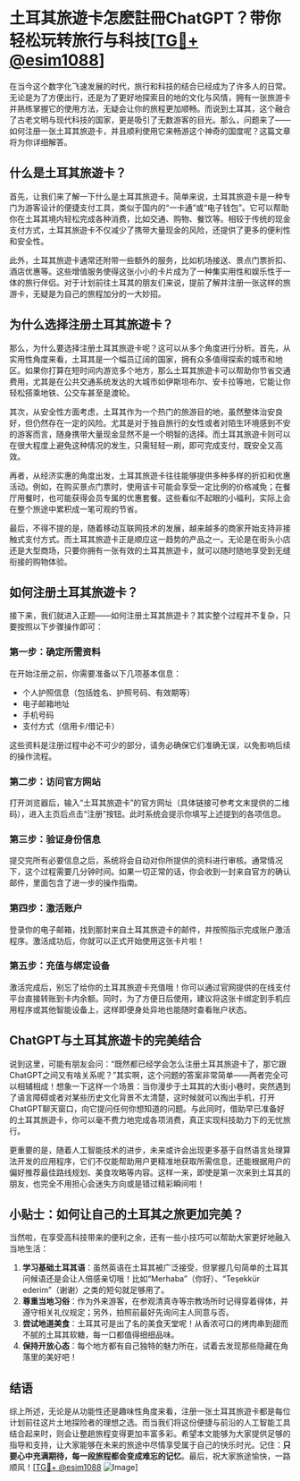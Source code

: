 # 土耳其旅遊卡怎麽註冊ChatGPT？带你轻松玩转旅行与科技[[TG💪+ @esim1088](https://t.me/s/esim1088)]

在当今这个数字化飞速发展的时代，旅行和科技的结合已经成为了许多人的日常。无论是为了方便出行，还是为了更好地探索目的地的文化与风情，拥有一张旅游卡并熟练掌握它的使用方法，无疑会让你的旅程更加顺畅。而说到土耳其，这个融合了古老文明与现代科技的国家，更是吸引了无数游客的目光。那么，问题来了——如何注册一张土耳其旅遊卡，并且顺利使用它来畅游这个神奇的国度呢？这篇文章将为你详细解答。

## 什么是土耳其旅遊卡？

首先，让我们来了解一下什么是土耳其旅遊卡。简单来说，土耳其旅遊卡是一种专门为游客设计的便捷支付工具，类似于国内的“一卡通”或“电子钱包”。它可以帮助你在土耳其境内轻松完成各种消费，比如交通、购物、餐饮等。相较于传统的现金支付方式，土耳其旅遊卡不仅减少了携带大量现金的风险，还提供了更多的便利性和安全性。

此外，土耳其旅遊卡通常还附带一些额外的服务，比如机场接送、景点门票折扣、酒店优惠等。这些增值服务使得这张小小的卡片成为了一种集实用性和娱乐性于一体的旅行伴侣。对于计划前往土耳其的朋友们来说，提前了解并注册一张这样的旅游卡，无疑是为自己的旅程加分的一大妙招。

## 为什么选择注册土耳其旅遊卡？

那么，为什么要选择注册土耳其旅遊卡呢？这可以从多个角度进行分析。首先，从实用性角度来看，土耳其是一个幅员辽阔的国家，拥有众多值得探索的城市和地区。如果你打算在短时间内游览多个地方，那么土耳其旅遊卡可以帮助你节省交通费用，尤其是在公共交通系统发达的大城市如伊斯坦布尔、安卡拉等地，它能让你轻松搭乘地铁、公交车甚至是渡轮。

其次，从安全性方面考虑，土耳其作为一个热门的旅游目的地，虽然整体治安良好，但仍然存在一定的风险。尤其是对于独自旅行的女性或者对陌生环境感到不安的游客而言，随身携带大量现金显然不是一个明智的选择。而土耳其旅遊卡则可以在很大程度上避免这种情况的发生，只需轻轻一刷，即可完成支付，既安全又高效。

再者，从经济实惠的角度出发，土耳其旅遊卡往往能够提供多种多样的折扣和优惠活动。例如，在购买景点门票时，使用该卡可能会享受一定比例的价格减免；在餐厅用餐时，也可能获得会员专属的优惠套餐。这些看似不起眼的小福利，实际上会在整个旅途中累积成一笔可观的节省。

最后，不得不提的是，随着移动互联网技术的发展，越来越多的商家开始支持非接触式支付方式。而土耳其旅遊卡正是顺应这一趋势的产品之一。无论是在街头小店还是大型商场，只要你拥有一张有效的土耳其旅遊卡，就可以随时随地享受到无缝衔接的购物体验。

## 如何注册土耳其旅遊卡？

接下来，我们就进入正题——如何注册土耳其旅遊卡？其实整个过程并不复杂，只要按照以下步骤操作即可：

### 第一步：确定所需资料
在开始注册之前，你需要准备以下几项基本信息：
- 个人护照信息（包括姓名、护照号码、有效期等）
- 电子邮箱地址
- 手机号码
- 支付方式（信用卡/借记卡）

这些资料是注册过程中必不可少的部分，请务必确保它们准确无误，以免影响后续的操作流程。

### 第二步：访问官方网站
打开浏览器后，输入“土耳其旅遊卡”的官方网址（具体链接可参考文末提供的二维码），进入主页后点击“注册”按钮。此时系统会提示你填写上述提到的各项信息。

### 第三步：验证身份信息
提交完所有必要信息之后，系统将会自动对你所提供的资料进行审核。通常情况下，这个过程需要几分钟时间。如果一切正常的话，你会收到一封来自官方的确认邮件，里面包含了进一步的操作指南。

### 第四步：激活账户
登录你的电子邮箱，找到那封来自土耳其旅遊卡的邮件，并按照指示完成账户激活程序。激活成功后，你就可以正式开始使用这张卡片啦！

### 第五步：充值与绑定设备
激活完成后，别忘了给你的土耳其旅遊卡充值哦！你可以通过官网提供的在线支付平台直接转账到卡内余额。同时，为了方便日后使用，建议将这张卡绑定到手机应用程序或其他智能设备上，这样即便身处异地也能随时查看账户状态。

## ChatGPT与土耳其旅遊卡的完美结合

说到这里，可能有朋友会问：“既然都已经学会怎么注册土耳其旅遊卡了，那它跟ChatGPT之间又有啥关系呢？”其实啊，这个问题的答案非常简单——两者完全可以相辅相成！想象一下这样一个场景：当你漫步于土耳其的大街小巷时，突然遇到了语言障碍或者对某些历史文化背景不太清楚，这时候就可以掏出手机，打开ChatGPT聊天窗口，向它提问任何你想知道的问题。与此同时，借助早已准备好的土耳其旅遊卡，你可以毫不费力地完成各项消费，真正实现科技助力下的无忧旅行。

更重要的是，随着人工智能技术的进步，未来或许会出现更多基于自然语言处理算法开发的应用程序，它们不仅能帮助用户更精准地获取所需信息，还能根据用户的偏好推荐最佳路线规划、美食攻略等内容。这样一来，即使是第一次来到土耳其的朋友，也完全不用担心会迷失方向或是错过精彩瞬间啦！

## 小贴士：如何让自己的土耳其之旅更加完美？

当然啦，在享受高科技带来的便利之余，还有一些小技巧可以帮助大家更好地融入当地生活：

1. **学习基础土耳其语**：虽然英语在土耳其被广泛接受，但掌握几句简单的土耳其问候语还是会让人倍感亲切哦！比如“Merhaba”（你好）、“Teşekkür ederim”（谢谢）之类的短句就足够用了。
2. **尊重当地习俗**：作为外来游客，在参观清真寺等宗教场所时记得穿着得体，并遵守相关礼仪规定；另外，拍照前最好先询问主人同意与否。
3. **尝试地道美食**：土耳其可是出了名的美食天堂呢！从香浓可口的烤肉串到甜而不腻的土耳其软糖，每一口都值得细细品味。
4. **保持开放心态**：每个地方都有自己独特的魅力所在，试着去发现那些隐藏在角落里的美好吧！

## 结语

综上所述，无论是从功能性还是趣味性角度来看，注册一张土耳其旅遊卡都是每位计划前往这片土地探险者的理想之选。而当我们将这份便捷与前沿的人工智能工具结合起来时，则会让整趟旅程变得更加丰富多彩。希望本文能够为大家提供足够的指导和支持，让大家能够在未来的旅途中尽情享受属于自己的快乐时光。记住：**只要心中充满期待，每一段旅程都会变成难忘的记忆**。最后，祝大家旅途愉快，一路顺风！[[TG💪+ @esim1088](https://t.me/s/esim1088) ![Image](https://i.postimg.cc/4NQfJmqS/Snipaste-2025-05-13-00-14-12.png)]
